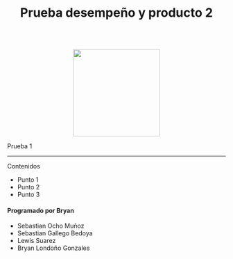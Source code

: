 <h1 align="center">Prueba desempeño y producto 2</h1>
<br>
<br>
<p align="center">
  <img src="https://static.wikia.nocookie.net/featteca/images/0/05/Bolt_Python.png/revision/latest?cb=20210616212109&path-prefix=es" height="200" width="200">
</p>

Prueba 1

***

Contenidos
- Punto 1
- Punto 2
- Punto 3

#### Programado por Bryan

- Sebastian Ocho Muñoz
- Sebastian Gallego Bedoya
- Lewis Suarez
- Bryan Londoño Gonzales
